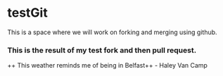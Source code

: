 # testGit
This is a space where we will work on forking and merging using github.

### This is the result of my test fork and then pull request.

++ This weather reminds me of being in Belfast++ - Haley Van Camp